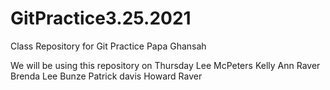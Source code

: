 # GitPractice3.25.2021
Class Repository for Git Practice
Papa Ghansah

We will be using this repository on Thursday
Lee McPeters
Kelly Ann Raver
Brenda Lee Bunze
Patrick davis
Howard Raver
